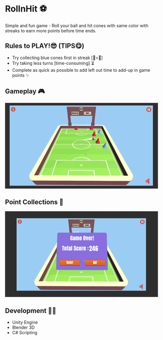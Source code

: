 # RollnHit ⚽
Simple and fun game - Roll your ball and hit cones with same color with streaks to earn more points before time ends.

## Rules to PLAY!😎 (TIPS😋)
- Try collecting blue cones first in streak [🔵>🔴]
- Try taking less turns [time-consuming] ⏳
- Complete as quick as possible to add left out time to add-up in game points ✨

## Gameplay 🎮
![Alt Text](https://github.com/AmanBohra7/RollnHit/blob/main/Screen%20Captures/gameplay_01.gif)

## Point Collections 🎯
![Alt Text](https://github.com/AmanBohra7/RollnHit/blob/main/Screen%20Captures/gameplay_02.gif)

## Development 👨‍💻
- Unity Engine
- Blender 3D
- C# Scripting 
